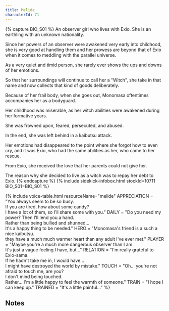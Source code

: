 ```yaml
---
title: Melide
characterId: 71
---
```


{% capture BIO_S01 %}
An observer girl who lives with Exio. She is an earthling with an unknown nationality. 

Since her powers of an observer were awakened very early into childhood, she is very good at handling them and her prowess are beyond that of Exio when it comes to meddling with the parallel universe. 

As a very quiet and timid person, she rarely ever shows the ups and downs of her emotions. 

So that her surroundings will continue to call her a "Witch", she take in that name and now collects that kind of goods deliberately.

Because of her frail body, when she goes out, Monomasa oftentimes accompanies her as a bodyguard.


Her childhood was miserable, as her witch abilities were awakened during her formative years. 

She was frowned upon, feared, persecuted, and abused. 

In the end, she was left behind in a kaibutsu attack.

Her emotions had disappeared to the point where she forgot how to even cry, and it was Exio, who had the same abilities as her, who came to her rescue. 

From Exio, she received the love that her parents could not give her. 

The reason why she decided to live as a witch was to repay her debt to Exio.
{% endcapture %}
{% include sidekick-infobox.html stockId=10711 BIO_S01=BIO_S01 %}

{% include voice-table.html resourceName="melide"
APPRECIATION = "You always seem to be so busy.<br>If you are tired, how about some candy?<br>I have a lot of them, so I'll share some with you."
DAILY = "Do you need my power? Then I'll lend you a hand.<br>Rather than being bullied and shunned...<br>It's a happy thing to be needed."
HERO = "Monomasa's friend is a such a nice kaibutsu.<br>they have a much much warmer heart than any adult I've ever met."
PLAYER = "Maybe you're a much more dangerous observer than I am.<br>It's just a vague feeling I have, but..."
RELATION = "I'm really grateful to Exio-sama.<br>If he hadn't take me in, I would have…<br>I might have destroyed the world by mistake."
TOUCH = "Oh... you're not afraid to touch me, are you?<br>I don't mind being touched.<br>Rather... I'm a little happy to feel the warmth of someone."
TRAIN = "I hope I can keep up."
TRAINED = "It's a little painful..."
%}

## Notes
